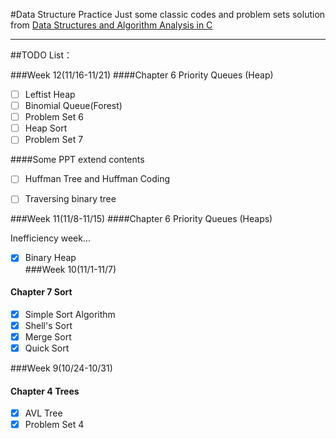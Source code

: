 #Data Structure Practice
Just some classic codes and problem sets solution from [Data Structures and Algorithm Analysis in C](http://book.douban.com/subject/1139426/)    

---

##TODO List：

###Week 12(11/16-11/21)
####Chapter 6 Priority Queues (Heap)
- [ ] Leftist Heap
- [ ] Binomial Queue(Forest)  
- [ ] Problem Set 6
- [ ] Heap Sort
- [ ] Problem Set 7

####Some PPT extend contents
- [ ] Huffman Tree and Huffman Coding
- [ ] Traversing binary tree


###Week 11(11/8-11/15)
####Chapter 6 Priority Queues (Heaps)

Inefficiency week...
- [x] Binary Heap  
###Week 10(11/1-11/7)
#### Chapter 7 Sort
- [x] Simple Sort Algorithm
- [x] Shell's Sort
- [x] Merge Sort
- [x] Quick Sort

###Week 9(10/24-10/31)
#### Chapter 4 Trees
- [x]   AVL Tree  
- [x]   Problem Set 4